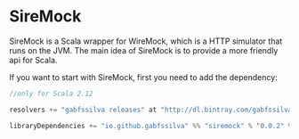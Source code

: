 # SireMock

SireMock is a Scala wrapper for WireMock, which is a HTTP simulator that runs on the JVM.
The main idea of SireMock is to provide a more friendly api for Scala.

If you want to start with SireMock, first you need to add the dependency:

```scala
//only for Scala 2.12

resolvers += "gabfssilva releases" at "http://dl.bintray.com/gabfssilva/maven"

libraryDependencies += "io.github.gabfssilva" %% "siremock" % "0.0.2" % "test"
```





